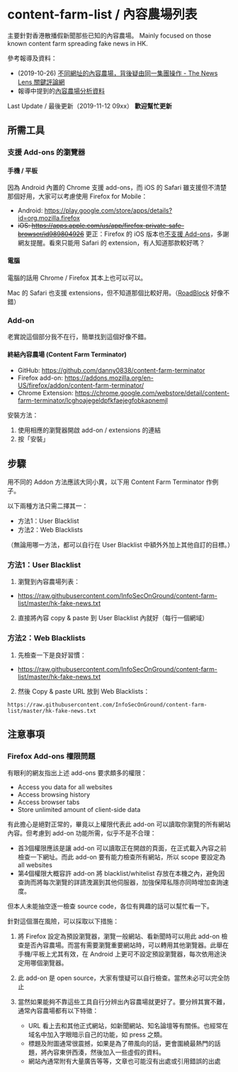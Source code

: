 # content-farm-list / 內容農場列表
主要針對香港散播假新聞那些已知的內容農場。
Mainly focused on those known content farm spreading fake news in HK.

參考報導及資料：
* (2019-10-26) [不同網址的內容農場，背後疑由同一集團操作 - The News Lens 關鍵評論網](https://www.thenewslens.com/article/126592)
* 報導中提到的[內容農場分析資料](https://docs.google.com/spreadsheets/d/1VGBqGclxZS17nzKqhc1t2Hfd4BgEPSy0TGDE9Pi8s4I/edit#gid=827326054)

Last Update / 最後更新（2019-11-12 09xx）
**歡迎幫忙更新**


## 所需工具
### 支援 Add-ons 的瀏覽器
#### 手機 / 平板
因為 Android 內置的 Chrome 支援 add-ons，而 iOS 的 Safari 雖支援但不清楚那個好用，大家可以考慮使用 Firefox for Mobile：
* Android: https://play.google.com/store/apps/details?id=org.mozilla.firefox
* ~~iOS: https://apps.apple.com/us/app/firefox-private-safe-browser/id989804926~~
更正：Firefox 的 iOS 版本也[不支援 Add-ons](https://support.mozilla.org/en-US/kb/add-ons-firefox-ios)，多謝網友提醒。看來只能用 Safari 的 extension，有人知道那款較好嗎？

#### 電腦
電腦的話用 Chrome / Firefox 其本上也可以可以。

Mac 的 Safari 也支援 extensions，但不知道那個比較好用。（[RoadBlock](https://apps.apple.com/us/app/roadblock-content-blocker/id1051436753) 好像不錯）

### Add-on
老實說這個部分我不在行，簡單找到這個好像不錯。

#### 終結內容農場 (Content Farm Terminator)
* GitHub: https://github.com/danny0838/content-farm-terminator
* Firefox add-on: https://addons.mozilla.org/en-US/firefox/addon/content-farm-terminator/
* Chrome Extension: https://chrome.google.com/webstore/detail/content-farm-terminator/lcghoajegeldpfkfaejegfobkapnemjl

安裝方法：
1. 使用相應的瀏覽器開啟 add-on / extensions 的連結
2. 按「安裝」

## 步驟
用不同的 Addon 方法應該大同小異，以下用 Content Farm Terminator 作例子。

以下兩種方法只需二擇其一：
* 方法1：User Blacklist
* 方法2：Web Blacklists

（無論用哪一方法，都可以自行在 User Blacklist 中額外外加上其他自訂的目標。）

### 方法1：User Blacklist
1. 瀏覽到內容農場列表：
* https://raw.githubusercontent.com/InfoSecOnGround/content-farm-list/master/hk-fake-news.txt

2. 直接將內容 copy & paste 到 User Blacklist 內就好（每行一個網域）

### 方法2：Web Blacklists
1. 先檢查一下是良好習慣：
* https://raw.githubusercontent.com/InfoSecOnGround/content-farm-list/master/hk-fake-news.txt

2. 然後 Copy & paste URL 放到 Web Blacklists：
```
https://raw.githubusercontent.com/InfoSecOnGround/content-farm-list/master/hk-fake-news.txt
```

## 注意事項
### Firefox Add-ons 權限問題
有眼利的網友指出上述 add-ons 要求頗多的權限：
* Access you data for all websites
* Access browsing history
* Access browser tabs
* Store unlimited amount of client-side data

有此擔心是絕對正常的，畢竟以上權限代表此 add-on 可以讀取你瀏覽的所有網站內容。但考慮到 add-on 功能所需，似乎不是不合理：
* 首3個權限應該是讓 add-on 可以讀取正在開啟的頁面，在正式載入內容之前檢查一下網址。而此 add-on 要有能力檢查所有網站，所以 scope 要設定為 all websites
* 第4個權限大概容許 add-on 將 blacklist/whitelist 存放在本機之內，避免因查詢而將每次瀏覽的詳請洩漏到其他伺服器，加強保障私隱亦同時增加查詢速度。

但本人未能抽空逐一檢查 source code，各位有興趣的話可以幫忙看一下。

針對這個潛在風險，可以採取以下措施：
1. 將 Firefox 設定為預設瀏覽器，瀏覽一般網站、看新聞時可以用此 add-on 檢查是否內容農場。而當有需要瀏覽重要網站時，可以轉用其他瀏覽器。此舉在手機/平板上尤其有效，在 Android 上更可不設定預設瀏覽器，每次依用途決定用哪個瀏覽器。

2. 此 add-on 是 open source，大家有懷疑可以自行檢查。當然未必可以完全防止

3. 當然如果能夠不靠這些工具自行分辨出內容農場就更好了。要分辨其實不難，通常內容農場都有以下特徵：
   * URL 看上去和其他正式網站，如新聞網站、知名論壇等有關係。也經常在域名中加入字眼暗示自己的功能，如 press 之類。
   * 標題及附圖通常很震撼，如果是為了帶風向的話，更會圍繞最熱門的話題，將內容東併西湊，然後加入一些虛假的資料。
   * 網站內通常附有大量廣告等等，文章也可能沒有出處或引用錯誤的出處
   
   
